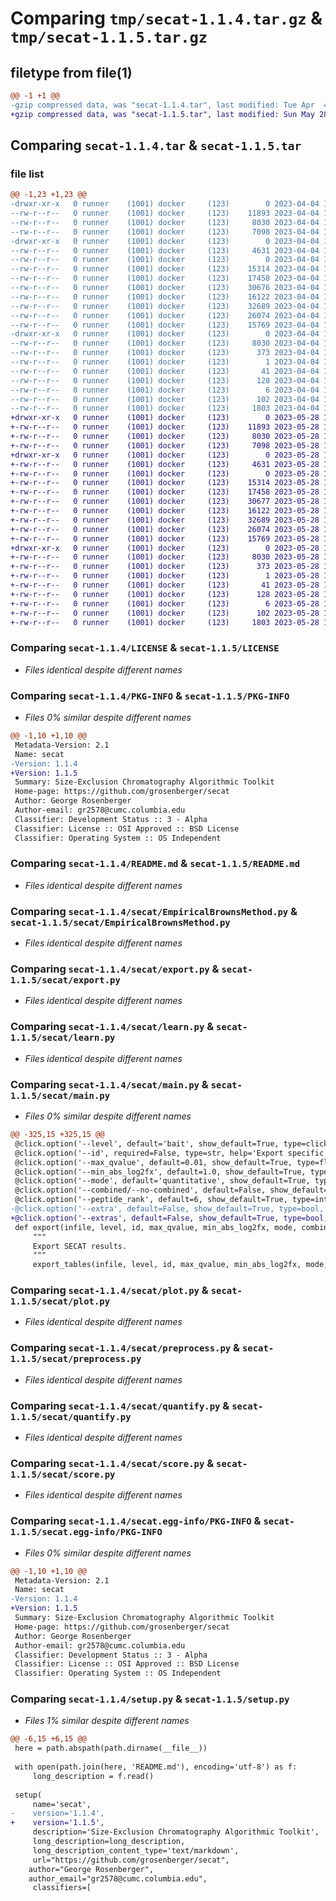 # Comparing `tmp/secat-1.1.4.tar.gz` & `tmp/secat-1.1.5.tar.gz`

## filetype from file(1)

```diff
@@ -1 +1 @@
-gzip compressed data, was "secat-1.1.4.tar", last modified: Tue Apr  4 15:22:02 2023, max compression
+gzip compressed data, was "secat-1.1.5.tar", last modified: Sun May 28 19:31:47 2023, max compression
```

## Comparing `secat-1.1.4.tar` & `secat-1.1.5.tar`

### file list

```diff
@@ -1,23 +1,23 @@
-drwxr-xr-x   0 runner    (1001) docker     (123)        0 2023-04-04 15:22:02.059971 secat-1.1.4/
--rw-r--r--   0 runner    (1001) docker     (123)    11893 2023-04-04 15:21:47.000000 secat-1.1.4/LICENSE
--rw-r--r--   0 runner    (1001) docker     (123)     8030 2023-04-04 15:22:02.059971 secat-1.1.4/PKG-INFO
--rw-r--r--   0 runner    (1001) docker     (123)     7098 2023-04-04 15:21:47.000000 secat-1.1.4/README.md
-drwxr-xr-x   0 runner    (1001) docker     (123)        0 2023-04-04 15:22:02.059971 secat-1.1.4/secat/
--rw-r--r--   0 runner    (1001) docker     (123)     4631 2023-04-04 15:21:47.000000 secat-1.1.4/secat/EmpiricalBrownsMethod.py
--rw-r--r--   0 runner    (1001) docker     (123)        0 2023-04-04 15:21:47.000000 secat-1.1.4/secat/__init__.py
--rw-r--r--   0 runner    (1001) docker     (123)    15314 2023-04-04 15:21:47.000000 secat-1.1.4/secat/export.py
--rw-r--r--   0 runner    (1001) docker     (123)    17458 2023-04-04 15:21:47.000000 secat-1.1.4/secat/learn.py
--rw-r--r--   0 runner    (1001) docker     (123)    30676 2023-04-04 15:21:47.000000 secat-1.1.4/secat/main.py
--rw-r--r--   0 runner    (1001) docker     (123)    16122 2023-04-04 15:21:47.000000 secat-1.1.4/secat/plot.py
--rw-r--r--   0 runner    (1001) docker     (123)    32689 2023-04-04 15:21:47.000000 secat-1.1.4/secat/preprocess.py
--rw-r--r--   0 runner    (1001) docker     (123)    26074 2023-04-04 15:21:47.000000 secat-1.1.4/secat/quantify.py
--rw-r--r--   0 runner    (1001) docker     (123)    15769 2023-04-04 15:21:47.000000 secat-1.1.4/secat/score.py
-drwxr-xr-x   0 runner    (1001) docker     (123)        0 2023-04-04 15:22:02.059971 secat-1.1.4/secat.egg-info/
--rw-r--r--   0 runner    (1001) docker     (123)     8030 2023-04-04 15:22:01.000000 secat-1.1.4/secat.egg-info/PKG-INFO
--rw-r--r--   0 runner    (1001) docker     (123)      373 2023-04-04 15:22:02.000000 secat-1.1.4/secat.egg-info/SOURCES.txt
--rw-r--r--   0 runner    (1001) docker     (123)        1 2023-04-04 15:22:01.000000 secat-1.1.4/secat.egg-info/dependency_links.txt
--rw-r--r--   0 runner    (1001) docker     (123)       41 2023-04-04 15:22:01.000000 secat-1.1.4/secat.egg-info/entry_points.txt
--rw-r--r--   0 runner    (1001) docker     (123)      128 2023-04-04 15:22:01.000000 secat-1.1.4/secat.egg-info/requires.txt
--rw-r--r--   0 runner    (1001) docker     (123)        6 2023-04-04 15:22:01.000000 secat-1.1.4/secat.egg-info/top_level.txt
--rw-r--r--   0 runner    (1001) docker     (123)      102 2023-04-04 15:22:02.059971 secat-1.1.4/setup.cfg
--rw-r--r--   0 runner    (1001) docker     (123)     1803 2023-04-04 15:21:47.000000 secat-1.1.4/setup.py
+drwxr-xr-x   0 runner    (1001) docker     (123)        0 2023-05-28 19:31:47.171515 secat-1.1.5/
+-rw-r--r--   0 runner    (1001) docker     (123)    11893 2023-05-28 19:31:34.000000 secat-1.1.5/LICENSE
+-rw-r--r--   0 runner    (1001) docker     (123)     8030 2023-05-28 19:31:47.171515 secat-1.1.5/PKG-INFO
+-rw-r--r--   0 runner    (1001) docker     (123)     7098 2023-05-28 19:31:34.000000 secat-1.1.5/README.md
+drwxr-xr-x   0 runner    (1001) docker     (123)        0 2023-05-28 19:31:47.171515 secat-1.1.5/secat/
+-rw-r--r--   0 runner    (1001) docker     (123)     4631 2023-05-28 19:31:34.000000 secat-1.1.5/secat/EmpiricalBrownsMethod.py
+-rw-r--r--   0 runner    (1001) docker     (123)        0 2023-05-28 19:31:34.000000 secat-1.1.5/secat/__init__.py
+-rw-r--r--   0 runner    (1001) docker     (123)    15314 2023-05-28 19:31:34.000000 secat-1.1.5/secat/export.py
+-rw-r--r--   0 runner    (1001) docker     (123)    17458 2023-05-28 19:31:34.000000 secat-1.1.5/secat/learn.py
+-rw-r--r--   0 runner    (1001) docker     (123)    30677 2023-05-28 19:31:34.000000 secat-1.1.5/secat/main.py
+-rw-r--r--   0 runner    (1001) docker     (123)    16122 2023-05-28 19:31:34.000000 secat-1.1.5/secat/plot.py
+-rw-r--r--   0 runner    (1001) docker     (123)    32689 2023-05-28 19:31:34.000000 secat-1.1.5/secat/preprocess.py
+-rw-r--r--   0 runner    (1001) docker     (123)    26074 2023-05-28 19:31:34.000000 secat-1.1.5/secat/quantify.py
+-rw-r--r--   0 runner    (1001) docker     (123)    15769 2023-05-28 19:31:34.000000 secat-1.1.5/secat/score.py
+drwxr-xr-x   0 runner    (1001) docker     (123)        0 2023-05-28 19:31:47.171515 secat-1.1.5/secat.egg-info/
+-rw-r--r--   0 runner    (1001) docker     (123)     8030 2023-05-28 19:31:47.000000 secat-1.1.5/secat.egg-info/PKG-INFO
+-rw-r--r--   0 runner    (1001) docker     (123)      373 2023-05-28 19:31:47.000000 secat-1.1.5/secat.egg-info/SOURCES.txt
+-rw-r--r--   0 runner    (1001) docker     (123)        1 2023-05-28 19:31:47.000000 secat-1.1.5/secat.egg-info/dependency_links.txt
+-rw-r--r--   0 runner    (1001) docker     (123)       41 2023-05-28 19:31:47.000000 secat-1.1.5/secat.egg-info/entry_points.txt
+-rw-r--r--   0 runner    (1001) docker     (123)      128 2023-05-28 19:31:47.000000 secat-1.1.5/secat.egg-info/requires.txt
+-rw-r--r--   0 runner    (1001) docker     (123)        6 2023-05-28 19:31:47.000000 secat-1.1.5/secat.egg-info/top_level.txt
+-rw-r--r--   0 runner    (1001) docker     (123)      102 2023-05-28 19:31:47.171515 secat-1.1.5/setup.cfg
+-rw-r--r--   0 runner    (1001) docker     (123)     1803 2023-05-28 19:31:34.000000 secat-1.1.5/setup.py
```

### Comparing `secat-1.1.4/LICENSE` & `secat-1.1.5/LICENSE`

 * *Files identical despite different names*

### Comparing `secat-1.1.4/PKG-INFO` & `secat-1.1.5/PKG-INFO`

 * *Files 0% similar despite different names*

```diff
@@ -1,10 +1,10 @@
 Metadata-Version: 2.1
 Name: secat
-Version: 1.1.4
+Version: 1.1.5
 Summary: Size-Exclusion Chromatography Algorithmic Toolkit
 Home-page: https://github.com/grosenberger/secat
 Author: George Rosenberger
 Author-email: gr2578@cumc.columbia.edu
 Classifier: Development Status :: 3 - Alpha
 Classifier: License :: OSI Approved :: BSD License
 Classifier: Operating System :: OS Independent
```

### Comparing `secat-1.1.4/README.md` & `secat-1.1.5/README.md`

 * *Files identical despite different names*

### Comparing `secat-1.1.4/secat/EmpiricalBrownsMethod.py` & `secat-1.1.5/secat/EmpiricalBrownsMethod.py`

 * *Files identical despite different names*

### Comparing `secat-1.1.4/secat/export.py` & `secat-1.1.5/secat/export.py`

 * *Files identical despite different names*

### Comparing `secat-1.1.4/secat/learn.py` & `secat-1.1.5/secat/learn.py`

 * *Files identical despite different names*

### Comparing `secat-1.1.4/secat/main.py` & `secat-1.1.5/secat/main.py`

 * *Files 0% similar despite different names*

```diff
@@ -325,15 +325,15 @@
 @click.option('--level', default='bait', show_default=True, type=click.Choice(['bait', 'interaction']), help='Export either all interactions of bait proteins or individual interactions')
 @click.option('--id', required=False, type=str, help='Export specific UniProt bait_id (Q10000) or interaction_id (Q10000_P10000)')
 @click.option('--max_qvalue', default=0.01, show_default=True, type=float, help='Maximum q-value to export baits or interactions.')
 @click.option('--min_abs_log2fx', default=1.0, show_default=True, type=float, help='Minimum absolute log2 fold-change for integrated nodes.')
 @click.option('--mode', default='quantitative', show_default=True, type=click.Choice(['quantitative', 'detection']), help='Select mode to order interaction exported tables by.')
 @click.option('--combined/--no-combined', default=False, show_default=True, help='Select interactions and baits according to combined q-values.')
 @click.option('--peptide_rank', default=6, show_default=True, type=int, help='Number of most intense peptides to export.')
-@click.option('--extra', default=False, show_default=True, type=bool, help='Whether or not to export raw csv files of data used in `secat plot`')
+@click.option('--extras', default=False, show_default=True, type=bool, help='Whether or not to export raw csv files of data used in `secat plot`')
 def export(infile, level, id, max_qvalue, min_abs_log2fx, mode, combined, peptide_rank, extras):
     """
     Export SECAT results.
     """
     export_tables(infile, level, id, max_qvalue, min_abs_log2fx, mode, combined, peptide_rank, extras)
```

### Comparing `secat-1.1.4/secat/plot.py` & `secat-1.1.5/secat/plot.py`

 * *Files identical despite different names*

### Comparing `secat-1.1.4/secat/preprocess.py` & `secat-1.1.5/secat/preprocess.py`

 * *Files identical despite different names*

### Comparing `secat-1.1.4/secat/quantify.py` & `secat-1.1.5/secat/quantify.py`

 * *Files identical despite different names*

### Comparing `secat-1.1.4/secat/score.py` & `secat-1.1.5/secat/score.py`

 * *Files identical despite different names*

### Comparing `secat-1.1.4/secat.egg-info/PKG-INFO` & `secat-1.1.5/secat.egg-info/PKG-INFO`

 * *Files 0% similar despite different names*

```diff
@@ -1,10 +1,10 @@
 Metadata-Version: 2.1
 Name: secat
-Version: 1.1.4
+Version: 1.1.5
 Summary: Size-Exclusion Chromatography Algorithmic Toolkit
 Home-page: https://github.com/grosenberger/secat
 Author: George Rosenberger
 Author-email: gr2578@cumc.columbia.edu
 Classifier: Development Status :: 3 - Alpha
 Classifier: License :: OSI Approved :: BSD License
 Classifier: Operating System :: OS Independent
```

### Comparing `secat-1.1.4/setup.py` & `secat-1.1.5/setup.py`

 * *Files 1% similar despite different names*

```diff
@@ -6,15 +6,15 @@
 here = path.abspath(path.dirname(__file__))
 
 with open(path.join(here, 'README.md'), encoding='utf-8') as f:
     long_description = f.read()
 
 setup(
     name='secat',
-    version='1.1.4',
+    version='1.1.5',
     description='Size-Exclusion Chromatography Algorithmic Toolkit',
     long_description=long_description,
     long_description_content_type='text/markdown',
     url="https://github.com/grosenberger/secat",
 	author="George Rosenberger",
 	author_email="gr2578@cumc.columbia.edu",
     classifiers=[
```

